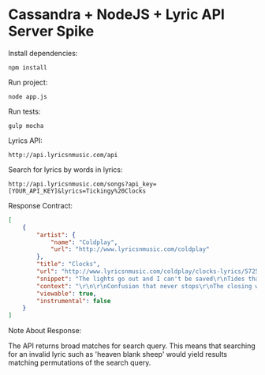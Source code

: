 #  Cassandra + NodeJS + Lyric API Server Spike


Install dependencies:
```
npm install
```
Run project:
```
node app.js
```

Run tests:
```
gulp mocha
```

Lyrics API:
```
http://api.lyricsnmusic.com/api

```
Search for lyrics by words in lyrics:
```
http://api.lyricsnmusic.com/songs?api_key=[YOUR_API_KEY]&lyrics=Tickingy%20Clocks

```
Response Contract:
```json
[
    {
        "artist": {
            "name": "Coldplay",
            "url": "http://www.lyricsnmusic.com/coldplay"
        },
        "title": "Clocks",
        "url": "http://www.lyricsnmusic.com/coldplay/clocks-lyrics/5725306",
        "snippet": "The lights go out and I can't be saved\r\nTides that I tried to swim against\r\n...",
        "context": "\r\n\r\nConfusion that never stops\r\nThe closing walls and the <em>ticking</em> <em>clocks</em>",
        "viewable": true,
        "instrumental": false
    }
]
```
Note About Response:

The API returns broad matches for search query. This means that searching for an invalid lyric such as 'heaven blank sheep' would yield results matching permutations of the search query.
